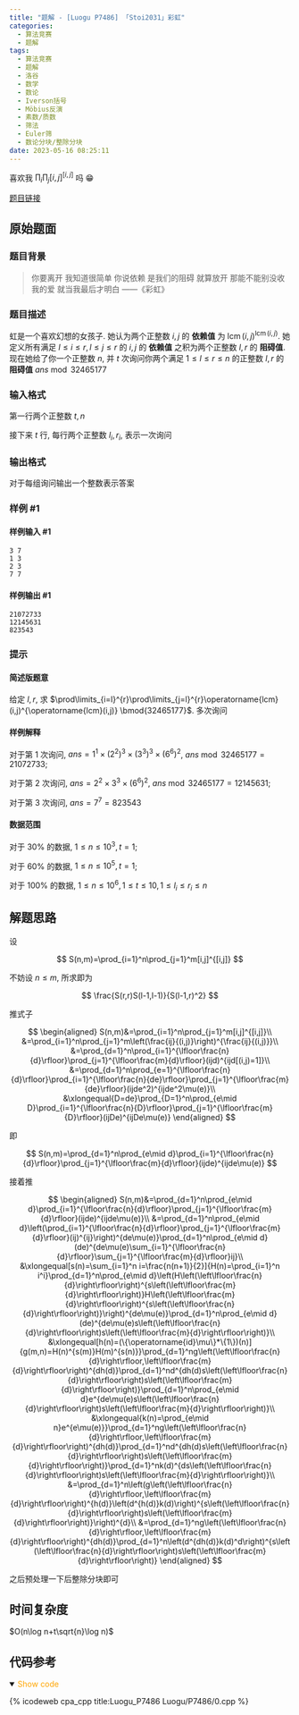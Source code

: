 ```yaml
---
title: "题解 - [Luogu P7486] 「Stoi2031」彩虹"
categories:
  - 算法竞赛
  - 题解
tags:
  - 算法竞赛
  - 题解
  - 洛谷
  - 数学
  - 数论
  - Iverson括号
  - Möbius反演
  - 素数/质数
  - 筛法
  - Euler筛
  - 数论分块/整除分块
date: 2023-05-16 08:25:11
---
```


喜欢我 $\prod_i\prod_j [i,j]^{[i,j]}$ 吗 😁

[题目链接](https://www.luogu.com.cn/problem/P7486)

<!-- more -->

## 原始题面

### 题目背景

> 你要离开 我知道很简单 你说依赖 是我们的阻碍 就算放开 那能不能别没收我的爱 就当我最后才明白 ——《彩虹》

### 题目描述

虹是一个喜欢幻想的女孩子. 她认为两个正整数 $i,j$ 的 **依赖值** 为 $\operatorname{lcm}(i,j)^{\operatorname{lcm}(i,j)}$. 她定义所有满足 $l \le i \le r,l \le j \le r$ 的 $i,j$ 的 **依赖值** 之积为两个正整数 $l,r$ 的 **阻碍值**. 现在她给了你一个正整数 $n$, 并 $t$ 次询问你两个满足 $1 \le l \le r \le n$ 的正整数 $l,r$ 的 **阻碍值** $ans\bmod{32465177}$

### 输入格式

第一行两个正整数 $t,n$

接下来 $t$ 行, 每行两个正整数 $l_i,r_i$, 表示一次询问

### 输出格式

对于每组询问输出一个整数表示答案

### 样例 #1

#### 样例输入 #1

```input1
3 7
1 3
2 3
7 7
```

#### 样例输出 #1

```output1
21072733
12145631
823543
```

### 提示

#### 简述版题意

给定 $l,r$, 求 $\prod\limits_{i=l}^{r}\prod\limits_{j=l}^{r}\operatorname{lcm}(i,j)^{\operatorname{lcm}(i,j)} \bmod{32465177}$. 多次询问

#### 样例解释

对于第 $1$ 次询问, $ans=1^1 \times (2^2)^3 \times (3^3)^3 \times (6^6)^2$, $ans \bmod{32465177}=21072733$;

对于第 $2$ 次询问, $ans=2^2 \times 3^3 \times (6^6)^2$, $ans \bmod{32465177}=12145631$;

对于第 $3$ 次询问, $ans=7^7=823543$

#### 数据范围

对于 $30\%$ 的数据, $1 \le n \le 10^3,t=1$;

对于 $60\%$ 的数据, $1 \le n \le 10^5,t=1$;

对于 $100\%$ 的数据, $1 \le n \le 10^6,1 \le t \le 10,1 \le l_i \le r_i \le n$

## 解题思路

设

$$
S(n,m)=\prod_{i=1}^n\prod_{j=1}^m[i,j]^{[i,j]}
$$

不妨设 $n\leq m$, 所求即为

$$
\frac{S(r,r)S(l-1,l-1)}{S(l-1,r)^2}
$$

推式子

$$
\begin{aligned}
  S(n,m)&=\prod_{i=1}^n\prod_{j=1}^m[i,j]^{[i,j]}\\
  &=\prod_{i=1}^n\prod_{j=1}^m\left(\frac{ij}{(i,j)}\right)^{\frac{ij}{(i,j)}}\\
  &=\prod_{d=1}^n\prod_{i=1}^{\lfloor\frac{n}{d}\rfloor}\prod_{j=1}^{\lfloor\frac{m}{d}\rfloor}(ijd)^{ijd[(i,j)=1]}\\
  &=\prod_{d=1}^n\prod_{e=1}^{\lfloor\frac{n}{d}\rfloor}\prod_{i=1}^{\lfloor\frac{n}{de}\rfloor}\prod_{j=1}^{\lfloor\frac{m}{de}\rfloor}(ijde^2)^{ijde^2\mu(e)}\\
  &\xlongequal{D=de}\prod_{D=1}^n\prod_{e\mid D}\prod_{i=1}^{\lfloor\frac{n}{D}\rfloor}\prod_{j=1}^{\lfloor\frac{m}{D}\rfloor}(ijDe)^{ijDe\mu(e)}
\end{aligned}
$$

即

$$
S(n,m)=\prod_{d=1}^n\prod_{e\mid d}\prod_{i=1}^{\lfloor\frac{n}{d}\rfloor}\prod_{j=1}^{\lfloor\frac{m}{d}\rfloor}(ijde)^{ijde\mu(e)}
$$

接着推

$$
\begin{aligned}
  S(n,m)&=\prod_{d=1}^n\prod_{e\mid d}\prod_{i=1}^{\lfloor\frac{n}{d}\rfloor}\prod_{j=1}^{\lfloor\frac{m}{d}\rfloor}(ijde)^{ijde\mu(e)}\\
  &=\prod_{d=1}^n\prod_{e\mid d}\left(\prod_{i=1}^{\lfloor\frac{n}{d}\rfloor}\prod_{j=1}^{\lfloor\frac{m}{d}\rfloor}(ij)^{ij}\right)^{de\mu(e)}\prod_{d=1}^n\prod_{e\mid d}(de)^{de\mu(e)\sum_{i=1}^{\lfloor\frac{n}{d}\rfloor}\sum_{j=1}^{\lfloor\frac{m}{d}\rfloor}ij}\\
  &\xlongequal[s(n)=\sum_{i=1}^n i=\frac{n(n+1)}{2}]{H(n)=\prod_{i=1}^n i^i}\prod_{d=1}^n\prod_{e\mid d}\left(H\left(\left\lfloor\frac{n}{d}\right\rfloor\right)^{s\left(\left\lfloor\frac{m}{d}\right\rfloor\right)}H\left(\left\lfloor\frac{m}{d}\right\rfloor\right)^{s\left(\left\lfloor\frac{n}{d}\right\rfloor\right)}\right)^{de\mu(e)}\prod_{d=1}^n\prod_{e\mid d}(de)^{de\mu(e)s\left(\left\lfloor\frac{n}{d}\right\rfloor\right)s\left(\left\lfloor\frac{m}{d}\right\rfloor\right)}\\
  &\xlongequal[h(n)=(\{\operatorname{id}\mu\}*\{1\})(n)]{g(m,n)=H(n)^{s(m)}H(m)^{s(n)}}\prod_{d=1}^ng\left(\left\lfloor\frac{n}{d}\right\rfloor,\left\lfloor\frac{m}{d}\right\rfloor\right)^{dh(d)}\prod_{d=1}^nd^{dh(d)s\left(\left\lfloor\frac{n}{d}\right\rfloor\right)s\left(\left\lfloor\frac{m}{d}\right\rfloor\right)}\prod_{d=1}^n\prod_{e\mid d}e^{de\mu(e)s\left(\left\lfloor\frac{n}{d}\right\rfloor\right)s\left(\left\lfloor\frac{m}{d}\right\rfloor\right)}\\
  &\xlongequal{k(n)=\prod_{e\mid n}e^{e\mu(e)}}\prod_{d=1}^ng\left(\left\lfloor\frac{n}{d}\right\rfloor,\left\lfloor\frac{m}{d}\right\rfloor\right)^{dh(d)}\prod_{d=1}^nd^{dh(d)s\left(\left\lfloor\frac{n}{d}\right\rfloor\right)s\left(\left\lfloor\frac{m}{d}\right\rfloor\right)}\prod_{d=1}^nk(d)^{ds\left(\left\lfloor\frac{n}{d}\right\rfloor\right)s\left(\left\lfloor\frac{m}{d}\right\rfloor\right)}\\
  &=\prod_{d=1}^n\left(g\left(\left\lfloor\frac{n}{d}\right\rfloor,\left\lfloor\frac{m}{d}\right\rfloor\right)^{h(d)}\left(d^{h(d)}k(d)\right)^{s\left(\left\lfloor\frac{n}{d}\right\rfloor\right)s\left(\left\lfloor\frac{m}{d}\right\rfloor\right)}\right)^{d}\\
  &=\prod_{d=1}^ng\left(\left\lfloor\frac{n}{d}\right\rfloor,\left\lfloor\frac{m}{d}\right\rfloor\right)^{dh(d)}\prod_{d=1}^n\left(d^{dh(d)}k(d)^d\right)^{s\left(\left\lfloor\frac{n}{d}\right\rfloor\right)s\left(\left\lfloor\frac{m}{d}\right\rfloor\right)}
\end{aligned}
$$

之后预处理一下后整除分块即可

## 时间复杂度

$O(n\log n+t\sqrt{n}\log n)$

## 代码参考

<details open>
<summary><font color='orange'>Show code</font></summary>

{% icodeweb cpa_cpp title:Luogu_P7486 Luogu/P7486/0.cpp %}

</details>
